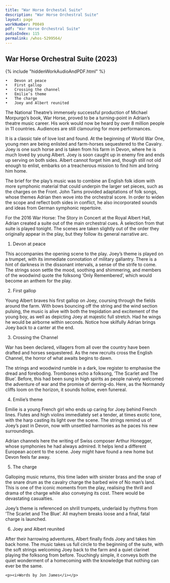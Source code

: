 ```yaml
---
title: "War Horse Orchestal Suite"
description: "War Horse Orchestral Suite"
layout: page
workNumber: P0049
pdf: "War Horse Orchestral Suite"
audioIndex: 115
permalink: /whos-5299564/
---
```

<h2>War Horse Orchestral Suite (2023)</h2>

{% include "hiddenWorkAudioAndPDF.html" %}

<div class="pdMainContent">
    
    
	•	Devon at peace
	•	First gallop
	•	Crossing the channel
	•	Emilie’s theme
	•	The charge
	•	Joey and Albert reunited


The National Theatre’s immensely successful production of Michael Morpurgo’s book, War Horse, proved to be a turning-point in Adrian’s theatre music career. His work would now be heard by over 8 million people in 11 countries. Audiences are still clamouring for more performances.

It is a classic tale of love lost and found. At the beginning of World War One, young men are being enlisted and farm-horses sequestered to the Cavalry. Joey is one such horse and is taken from his farm in Devon, where he is much loved by young Albert. Joey is soon caught up in enemy fire and ends up serving on both sides. Albert cannot forget him and, though still not old enough to enlist, embarks on a treacherous mission to find him and bring him home.

The brief for the play’s music was to combine an English folk idiom with more symphonic material that could underpin the larger set pieces, such as the charges on the Front. John Tams provided adaptations of folk songs, whose themes Adrian then wove into the orchestral score. In order to widen the scope and reflect both sides in conflict, he also incorporated sounds and ideas from German symphonic repertoire. 

For the 2016 War Horse: The Story in Concert at the Royal Albert Hall, Adrian created a suite out of the main orchestral cues. A selection from that suite is played tonight. The scenes are taken slightly out of the order they originally appear in the play, but they follow its general narrative arc.

1. Devon at peace

This accompanies the opening scene to the play. Joey’s theme is played on a trumpet, with its immediate connotation of military gallantry. There is a hint of darkness in the dissonant intervals, a sense of the strife to come. The strings soon settle the mood, soothing and shimmering, and members of the woodwind quote the folksong ‘Only Remembered’, which would become an anthem for the play.

2. First gallop

Young Albert braves his first gallop on Joey, coursing through the fields around the farm. With bows bouncing off the string and the wind section pulsing, the music is alive with both the trepidation and excitement of the young boy, as well as depicting Joey at majestic full stretch. Had he wings he would be airborne within seconds. Notice how skilfully Adrian brings Joey back to a canter at the end.

3. Crossing the Channel

War has been declared, villagers from all over the country have been drafted and horses sequestered. As the new recruits cross the English Channel, the horror of what awaits begins to dawn.

The strings and woodwind rumble in a dark, low register to emphasise the dread and foreboding. Trombones echo a folksong, ’The Scarlet and The Blue’. Before, this had been sung in high spirits as people naively welcomed the adventure of war and the promise of derring-do. Here, as the Normandy cliffs loom on the horizon, it sounds hollow, even funereal.

4. Emilie’s theme

Emilie is a young French girl who ends up caring for Joey behind French lines. Flutes and high violins immediately set a tender, at times exotic tone, with the harp casting its light over the scene.  The strings remind us of Joey’s past in Devon, now with unsettled harmonies as he paces his new surroundings. 

Adrian channels here the writing of Swiss composer Arthur Honegger, whose symphonies he had always admired. It helps lend a different European accent to the scene. Joey might have found a new home but Devon feels far away.

5. The charge

Galloping music returns, this time laden with sinister brass and the snap of the snare drum as the cavalry charge the barbed wire of No man’s land. This is one of the iconic moments from the play, realising the thrill and drama of the charge while also conveying its cost. There would be devastating casualties. 

Joey’s theme is referenced on shrill trumpets, underlaid by rhythms from ‘The Scarlet and The Blue’. All mayhem breaks loose and a final, fatal charge is launched.

6. Joey and Albert reunited

After their harrowing adventures, Albert finally finds Joey and takes him back home. The music takes us full circle to the beginning of the suite, with the soft strings welcoming Joey back to the farm and a quiet clarinet playing the folksong from before. Touchingly simple, it conveys both the quiet wonderment of a homecoming with the knowledge that nothing can ever be the same.

    <p><i>Words by Jon James</i></p>

</div>